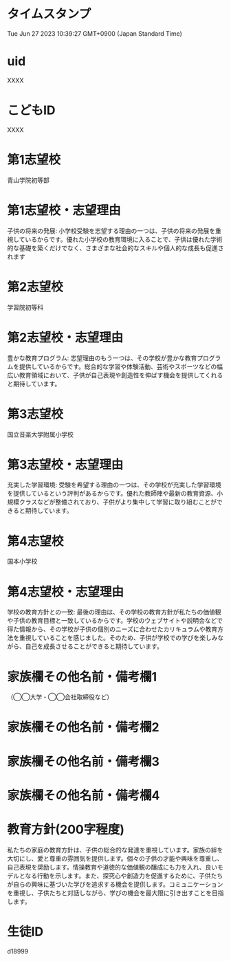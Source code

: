 # タイムスタンプ

Tue Jun 27 2023 10:39:27 GMT+0900 (Japan Standard Time)

# uid

XXXX

# こどもID

XXXX

# 第1志望校

青山学院初等部

# 第1志望校・志望理由

子供の将来の発展: 小学校受験を志望する理由の一つは、子供の将来の発展を重視しているからです。優れた小学校の教育環境に入ることで、子供は優れた学術的な基礎を築くだけでなく、さまざまな社会的なスキルや個人的な成長も促進されます

# 第2志望校

学習院初等科

# 第2志望校・志望理由

豊かな教育プログラム: 志望理由のもう一つは、その学校が豊かな教育プログラムを提供しているからです。総合的な学習や体験活動、芸術やスポーツなどの幅広い教育領域において、子供が自己表現や創造性を伸ばす機会を提供してくれると期待しています。

# 第3志望校

国立音楽大学附属小学校

# 第3志望校・志望理由

充実した学習環境: 受験を希望する理由の一つは、その学校が充実した学習環境を提供しているという評判があるからです。優れた教師陣や最新の教育資源、小規模クラスなどが整備されており、子供がより集中して学習に取り組むことができると期待しています。

# 第4志望校

国本小学校

# 第4志望校・志望理由

学校の教育方針との一致: 最後の理由は、その学校の教育方針が私たちの価値観や子供の教育目標と一致しているからです。学校のウェブサイトや説明会などで得た情報から、その学校が子供の個別のニーズに合わせたカリキュラムや教育方法を重視していることを感じました。そのため、子供が学校での学びを楽しみながら、自己を成長させることができると期待しています。

# 家族欄その他名前・備考欄1
（◯◯大学・◯◯会社取締役など）



# 家族欄その他名前・備考欄2



# 家族欄その他名前・備考欄3



# 家族欄その他名前・備考欄4



# 教育方針(200字程度)

私たちの家庭の教育方針は、子供の総合的な発達を重視しています。家族の絆を大切にし、愛と尊重の雰囲気を提供します。個々の子供の才能や興味を尊重し、自己表現を奨励します。情操教育や道徳的な価値観の醸成にも力を入れ、良いモデルとなる行動を示します。また、探究心や創造力を促進するために、子供たちが自らの興味に基づいた学びを追求する機会を提供します。コミュニケーションを重視し、子供たちと対話しながら、学びの機会を最大限に引き出すことを目指します。

# 生徒ID

d18999

